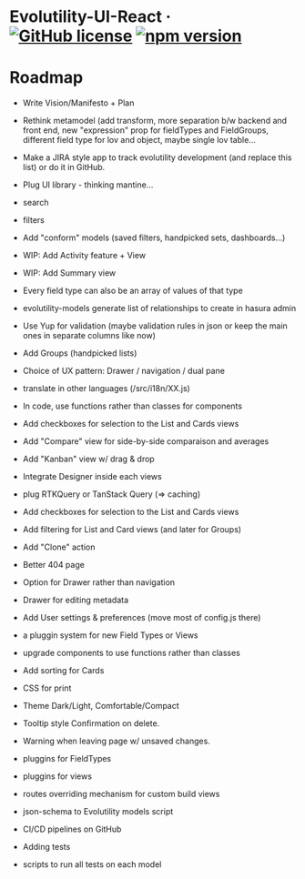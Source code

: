 # Evolutility-UI-React &middot; [![GitHub license](https://img.shields.io/github/license/evoluteur/evolutility-ui-react)](https://github.com/evoluteur/evolutility-ui-react/blob/master/LICENSE) [![npm version](https://img.shields.io/npm/v/evolutility-ui-react)](https://www.npmjs.com/package/evolutility-ui-react)

# Roadmap

- Write Vision/Manifesto + Plan

- Rethink metamodel (add transform, more separation b/w backend and front end, new "expression" prop for fieldTypes and FieldGroups, different field type for lov and object, maybe single lov table...

- Make a JIRA style app to track evolutility development (and replace this list) or do it in GitHub.

- Plug UI library - thinking mantine...
- search
- filters
- Add "conform" models (saved filters, handpicked sets, dashboards...)
- WIP: Add Activity feature + View
- WIP: Add Summary view
- Every field type can also be an array of values of that type
- evolutility-models generate list of relationships to create in hasura admin
- Use Yup for validation (maybe validation rules in json or keep the main ones in separate columns like now)
- Add Groups (handpicked lists)
- Choice of UX pattern: Drawer / navigation / dual pane
- translate in other languages (/src/i18n/XX.js)
- In code, use functions rather than classes for components
- Add checkboxes for selection to the List and Cards views
- Add "Compare" view for side-by-side comparaison and averages
- Add "Kanban" view w/ drag & drop
- Integrate Designer inside each views
- plug RTKQuery or TanStack Query (=> caching)
- Add checkboxes for selection to the List and Cards views
- Add filtering for List and Card views (and later for Groups)
- Add "Clone" action
- Better 404 page
- Option for Drawer rather than navigation
- Drawer for editing metadata
- Add User settings & preferences (move most of config.js there)
- a pluggin system for new Field Types or Views
- upgrade components to use functions rather than classes
- Add sorting for Cards
- CSS for print
- Theme Dark/Light, Comfortable/Compact
- Tooltip style Confirmation on delete.
- Warning when leaving page w/ unsaved changes.
- pluggins for FieldTypes
- pluggins for views
- routes overriding mechanism for custom build views
- json-schema to Evolutility models script
- CI/CD pipelines on GitHub
- Adding tests
- scripts to run all tests on each model
